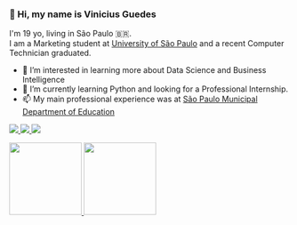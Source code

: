 ### 👋 Hi, my name is Vinicius Guedes
I'm 19 yo, living in São Paulo 🇧🇷. <br>
I am a Marketing student at <a href="https://en.wikipedia.org/wiki/University_of_S%C3%A3o_Paulo">University of São Paulo</a> and a recent Computer Technician graduated. 

- 👀 I’m interested in learning more about Data Science and Business Intelligence
- 🌱 I’m currently learning Python and looking for a Professional Internship.
- 📫 My main professional experience was at <a href="https://educacao.sme.prefeitura.sp.gov.br/">São Paulo Municipal Department of Education</a>

<a href="https://www.linkedin.com/in/vinicius-g7"> <img src="https://img.shields.io/badge/LinkedIn-0077B5?style=for-the-badge&logo=linkedin&logoColor=white" /> </a>
<a href="https://www.instagram.com/talvezcavini"> <img src="https://img.shields.io/badge/Instagram-E4405F?style=for-the-badge&logo=instagram&logoColor=white" /> </a>
<a href="https://www.tiktok.com/@talvezcavini"> <img src="https://img.shields.io/badge/TikTok-000000?style=for-the-badge&logo=tiktok&logoColor=white" /> </a>

<div>
<a href="https://github.com/seu-usuário-aqui">
<img height="130em" src="https://github-readme-stats.vercel.app/api/top-langs/?username=talvezcavini&layout=compact&langs_count=7&theme=dracula"/>
<img height="130em" src="https://github-readme-stats.vercel.app/api?username=talvezcavini&show_icons=true&theme=dracula&include_all_commits=true&count_private=true"/>
</div>
<!---
talvezcavini/talvezcavini is a ✨ special ✨ repository because its `README.md` (this file) appears on your GitHub profile.
You can click the Preview link to take a look at your changes.
--->
